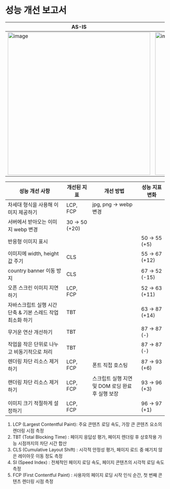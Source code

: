 # 성능 개선 보고서

| AS-IS | TO-BE |
| --- | --- |
| <img width="450" alt="image" src="https://github.com/user-attachments/assets/7d732225-8933-40e8-8c28-3b339b88751d"> | <img width="450" alt="image" src="https://github.com/user-attachments/assets/68d46ccf-5782-4f13-b0f5-490c90b8e7a1"> |

| 성능 개선 사항 | 개선된 지표 | 개선 방법 | 성능 지표 변화 |
| --- | --- | --- | --- |
| 차세대 형식을 사용해 이미지 제공하기 | LCP, FCP | jpg, png → webp 변경
서버에서 받아오는 이미지 webp 변경 | 30 → 50 (+20) |
| 반응형 이미지 표시 |  |  | 50 → 55 (+5) |
| 이미지에 width, height 값 주기 | CLS |  | 55 → 67 (+12) |
| country banner 이동 방지 | CLS |  | 67 → 52 (-15) |
| 오픈 스크린 이미지 지연하기 | LCP, FCP |  | 52 → 63 (+11) |
| 자바스크립트 실행 시간 단축 & 기본 스레드 작업 최소화 하기 | TBT |  | 63 → 87 (+14) |
| 무거운 연산 개선하기 | TBT |  | 87 → 87 (-) |
| 작업을 작은 단위로 나누고 비동기적으로 처리 | TBT |  | 87 → 87 (-) |
| 렌더링 차단 리소스 제거하기 | LCP, FCP | 폰트 직접 호스팅 | 87 → 93 (+6) |
| 랜더링 차단 리소스 제거하기 | LCP, FCP | 스크립트 실행 지연 및 DOM 로딩 완료 후 실행 보장 | 93 → 96 (+3) |
| 이미지 크기 적절하게 설정하기 | LCP, FCP |  | 96 → 97 (+1) |

1. LCP (Largest Contentful Paint): 주요 콘텐츠 로딩 속도, 가장 큰 콘텐츠 요소의 렌더링 시점 측정
2. TBT (Total Blocking Time) : 페이지 응답성 평가, 페이지 렌더링 후 상호작용 가능 시점까지의 차단 시간 합산
3. CLS (Cumulative Layout Shift) : 시각적 안정성 평가, 페이지 로드 중 예기치 않은 레이아웃 이동 정도 측정
4. SI (Speed Index) : 전체적인 페이지 로딩 속도, 페이지 콘텐츠의 시각적 로딩 속도 측정
5. FCP (First Contentful Paint) : 사용자의 페이지 로딩 시작 인식 순간, 첫 번째 콘텐츠 렌더링 시점 측정

